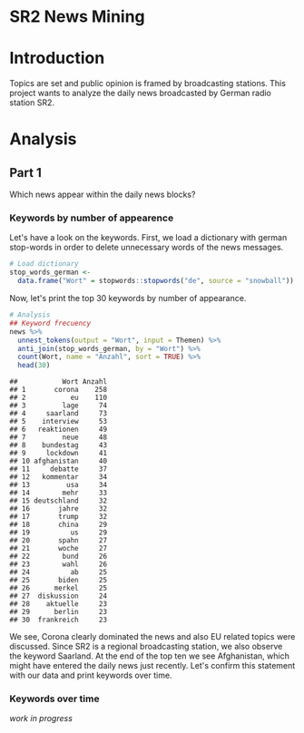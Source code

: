 SR2 News Mining
================

<!-- analysis.md is generated from analysis.Rmd -->
# Introduction

Topics are set and public opinion is framed by broadcasting stations. This project wants to analyze the daily news broadcasted by German radio station SR2.

# Analysis

## Part 1

Which news appear within the daily news blocks?

### Keywords by number of appearence

Let's have a look on the keywords. First, we load a dictionary with german stop-words in order to delete unnecessary words of the news messages.

``` r
# Load dictionary
stop_words_german <-
  data.frame("Wort" = stopwords::stopwords("de", source = "snowball"))
```

Now, let's print the top 30 keywords by number of appearance.

``` r
# Analysis
## Keyword frecuency
news %>%
  unnest_tokens(output = "Wort", input = Themen) %>% 
  anti_join(stop_words_german, by = "Wort") %>% 
  count(Wort, name = "Anzahl", sort = TRUE) %>% 
  head(30)
```

    ##           Wort Anzahl
    ## 1       corona    258
    ## 2           eu    110
    ## 3         lage     74
    ## 4     saarland     73
    ## 5    interview     53
    ## 6   reaktionen     49
    ## 7         neue     48
    ## 8    bundestag     43
    ## 9     lockdown     41
    ## 10 afghanistan     40
    ## 11     debatte     37
    ## 12   kommentar     34
    ## 13         usa     34
    ## 14        mehr     33
    ## 15 deutschland     32
    ## 16       jahre     32
    ## 17       trump     32
    ## 18       china     29
    ## 19          us     29
    ## 20       spahn     27
    ## 21       woche     27
    ## 22        bund     26
    ## 23        wahl     26
    ## 24          ab     25
    ## 25       biden     25
    ## 26      merkel     25
    ## 27  diskussion     24
    ## 28    aktuelle     23
    ## 29      berlin     23
    ## 30  frankreich     23

We see, Corona clearly dominated the news and also EU related topics were discussed. Since SR2 is a regional broadcasting station, we also observe the keyword Saarland. At the end of the top ten we see Afghanistan, which might have entered the daily news just recently. Let's confirm this statement with our data and print keywords over time.

### Keywords over time

*work in progress*
